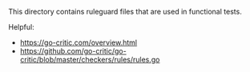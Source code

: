 This directory contains ruleguard files that are used in functional tests.

Helpful:

- https://go-critic.com/overview.html
- https://github.com/go-critic/go-critic/blob/master/checkers/rules/rules.go
